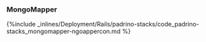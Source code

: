 <!-- usedin: [ _rails/deployment] - post: -->


### MongoMapper



{%include _inlines/Deployment/Rails/padrino-stacks/code_padrino-stacks_mongomapper-ngoappercon.md %}




